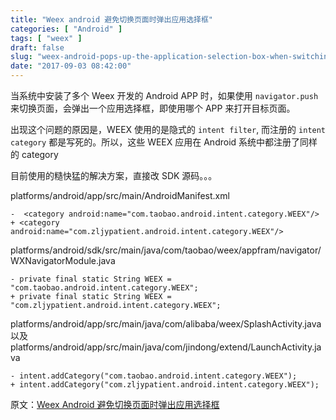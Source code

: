 ```yaml
---
title: "Weex android 避免切换页面时弹出应用选择框"
categories: [ "Android" ]
tags: [ "weex" ]
draft: false
slug: "weex-android-pops-up-the-application-selection-box-when-switching-pages"
date: "2017-09-03 08:42:00"
---
```


当系统中安装了多个 Weex 开发的 Android APP 时，如果使用 `navigator.push` 来切换页面，会弹出一个应用选择框，即使用哪个 APP 来打开目标页面。

出现这个问题的原因是，WEEX 使用的是隐式的 `intent filter`, 而注册的 `intent category` 都是写死的。所以，这些 WEEX 应用在 Android 系统中都注册了同样的 category

目前使用的糙快猛的解决方案，直接改 SDK 源码。。。


<!--more-->


platforms/android/app/src/main/AndroidManifest.xml
```
-  <category android:name="com.taobao.android.intent.category.WEEX"/>
+ <category android:name="com.zljypatient.android.intent.category.WEEX"/>
```
platforms/android/sdk/src/main/java/com/taobao/weex/appfram/navigator/WXNavigatorModule.java

```
- private final static String WEEX = "com.taobao.android.intent.category.WEEX";
+ private final static String WEEX = "com.zljypatient.android.intent.category.WEEX";
```
platforms/android/app/src/main/java/com/alibaba/weex/SplashActivity.java 以及 platforms/android/app/src/main/java/com/jindong/extend/LaunchActivity.java
```
- intent.addCategory("com.taobao.android.intent.category.WEEX");
+ intent.addCategory("com.zljypatient.android.intent.category.WEEX");
```

原文：[Weex Android 避免切换页面时弹出应用选择框](http://www.sunzhongwei.com/weex-android-avoid-switch-page-pops-up-application-selection-box)